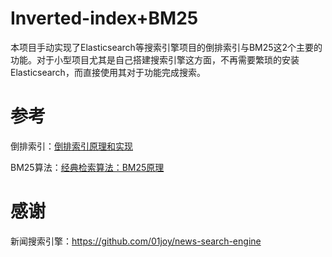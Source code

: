 # Inverted-index+BM25

本项目手动实现了Elasticsearch等搜索引擎项目的倒排索引与BM25这2个主要的功能。对于小型项目尤其是自己搭建搜索引擎这方面，不再需要繁琐的安装Elasticsearch，而直接使用其对于功能完成搜索。



# 参考

倒排索引：[倒排索引原理和实现](https://blog.csdn.net/u011239443/article/details/60604017)

BM25算法：[经典检索算法：BM25原理](https://www.jianshu.com/p/53e379483f3e)



# 感谢

新闻搜索引擎：https://github.com/01joy/news-search-engine